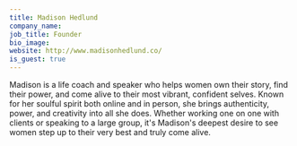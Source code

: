 ```yaml
---
title: Madison Hedlund
company_name:
job_title: Founder
bio_image:
website: http://www.madisonhedlund.co/
is_guest: true
---
```


Madison is a life coach and speaker who helps women own their story, find their power, and come alive to their most vibrant, confident selves. Known for her soulful spirit both online and in person, she brings authenticity, power, and creativity into all she does. Whether working one on one with clients or speaking to a large group, it's Madison's deepest desire to see women step up to their very best and truly come alive.
